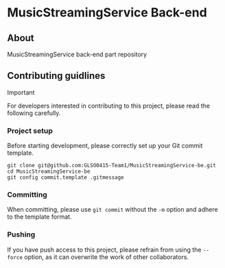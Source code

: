 # MusicStreamingService Back-end

## About

MusicStreamingService back-end part repository

## Contributing guidlines

> [!IMPORTANT]
> For developers interested in contributing to this project, please read the following carefully.

### Project setup

Before starting development, please correctly set up your Git commit template.

```
git clone git@github.com:GLSO0415-Team1/MusicStreamingService-be.git
cd MusicStreamingService-be
git config commit.template .gitmessage
```

### Committing

When committing, please use `git commit` without the `-m` option and adhere to the template format.

### Pushing

If you have push access to this project, please refrain from using the `--force` option, as it can overwrite the work of other collaborators.

